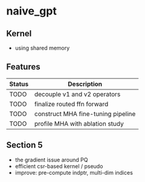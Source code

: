 # naive_gpt

## Kernel
+ using shared memory


## Features
| Status | Description                           |
| ------ | ------------------------------------- |
| TODO   | decouple v1 and v2 operators |
| TODO   | finalize routed ffn forward |
| TODO   | construct MHA fine-tuning pipeline |
| TODO   | profile MHA with ablation study |


## Section 5
+ the gradient issue around PQ
+ efficient csr-based kernel / pseudo
+ improve: pre-compute indptr, multi-dim indices
